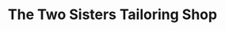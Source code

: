 ---
title: "The Two Sisters Tailoring Shop"
url: /ganta/the-two-sisters-tailoring-shop/
shop: tailor
---